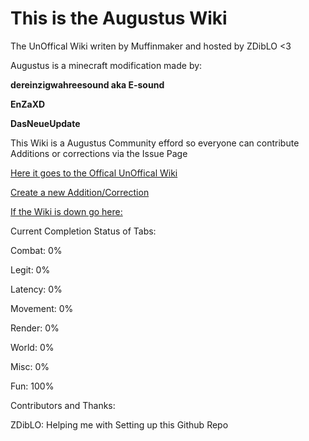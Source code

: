 # This is the Augustus Wiki

The UnOffical Wiki writen by Muffinmaker and hosted by ZDibLO <3

Augustus is a minecraft modification made by:

**dereinzigwahreesound aka E-sound**

**EnZaXD**

**DasNeueUpdate**


This Wiki is a Augustus Community efford so everyone can contribute Additions or corrections via the Issue Page

[Here it goes to the Offical UnOffical Wiki](https://augustus-wiki.vercel.app/)

[Create a new Addition/Correction](https://github.com/Muffinmaker2/Augustus-Wiki/issues/new/choose)

[If the Wiki is down go here:](https://github.com/Muffinmaker2/Augustus-Wiki/tree/master/src/content/docs)



Current Completion Status of Tabs:

Combat: 0%

Legit: 0%

 Latency: 0%

 Movement: 0%

 Render: 0%

 World: 0%

 Misc: 0%

 Fun: 100%

 Contributors and Thanks:

 ZDibLO: Helping me with Setting up this Github Repo

 
